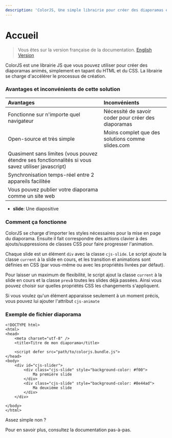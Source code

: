 ```yaml
---
description: 'ColorJS, Une simple librairie pour créer des diaporamas en HTML/CSS'
---
```


# Accueil

> Vous êtes sur la version française de la documentation. [English Version](https://docs.colorjs.cc/v/en/)

ColorJS est une librairie JS que vous pouvez utiliser pour créer des diaporamas animés, simplement en tapant du HTML et du CSS. La librairie se charge d'accélérer le processus de création.

### Avantages et inconvénients de cette solution

| Avantages | Inconvénients |
| :--- | :--- |
| Fonctionne sur n'importe quel navigateur | Nécessité de savoir coder pour créer des diaporamas |
| Open-source et très simple | Moins complet que des solutions comme slides.com |
| Quasiment sans limites \(vous pouvez étendre ses fonctionnalités si vous savez utiliser javascript\) |  |
| Synchronisation temps-réel entre 2 appareils facilitée |  |
| Vous pouvez publier votre diaporama comme un site web |  |

* **slide**: Une diapositive

### Comment ça fonctionne

ColorJS se charge d'importer les styles nécessaires pour la mise en page du diaporama. Ensuite il fait correspondre des actions clavier à des ajouts/suppressions de classes CSS pour faire progresser l'animation.

Chaque slide est un élément `div` avec la classe `cjs-slide`. Le script ajoute la classe `current` à la slide en cours, et les transition et animations sont définies en CSS \(par vous-même ou avec les propriétés livrées par défaut\).

Pour laisser un maximum de flexibilité, le script ajout la classe `current` à la slide en cours et la classe `prev`à toutes les slides déjà passées. Ainsi vous pouvez choisir sur quelles propriétés CSS les changements s'appliquent.

Si vous voulez qu'un élément apparaisse seulement à un moment précis, vous pouvez lui ajouter l'attribut `cjs-animate`

### Exemple de fichier diaporama

```markup
<!DOCTYPE html>
<html>
<head>
    <meta charset="utf-8" />
    <title>Titre de mon diaporama</title>
    
    <script defer src="path/to/colorjs.bundle.js">
</head>
<body>
    <div id="cjs-slider">
        <div class="cjs-slide" style="background-color: #f00">
            Ma première slide
        </div>
        <div class="cjs-slide" style="background-color: #8e44ad">
            Ma deuxième slide
        </div>
    </div>

</body>
</html>
```

Assez simple non ?

Pour en savoir plus, consultez la documentation pas-à-pas.



